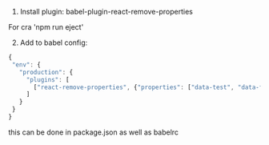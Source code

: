 1. Install plugin:
 babel-plugin-react-remove-properties

 For cra 'npm run eject'

 2. Add to babel config:

 ```javascript
 {
  "env": {
    "production": {
      "plugins": [
        ["react-remove-properties", {"properties": ["data-test", "data-foo", /my-suffix-expression$/]}]
      ]
    }
  }
}

```

this can be done in package.json as well as babelrc